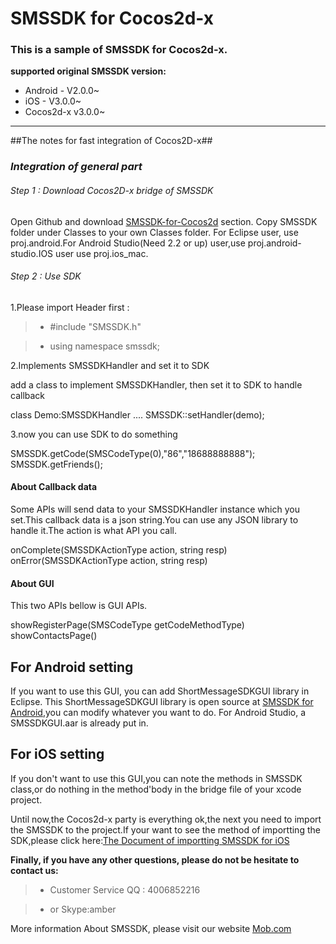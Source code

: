 SMSSDK for Cocos2d-x
===
### This is a sample of SMSSDK for Cocos2d-x.
**supported original SMSSDK version:**

- Android - V2.0.0~
- iOS - V3.0.0~
- Cocos2d-x v3.0.0~

----------------------------------------------------

##The notes for fast integration of Cocos2D-x##

### *Integration of general part*

###### Step 1 : Download Cocos2D-x bridge of SMSSDK

Open Github and download [SMSSDK-for-Cocos2d](https://github.com/MobClub/SMSSDK-for-Cocos2d) section. Copy SMSSDK folder under Classes to your own Classes folder.
For Eclipse user, use proj.android.For Android Studio(Need 2.2 or up) user,use proj.android-studio.IOS user use proj.ios_mac. 

###### Step 2 : Use SDK

1.Please import Header first :

> * #include "SMSSDK.h"

> * using namespace smssdk;



2.Implements SMSSDKHandler and set it to SDK

add a class to implement SMSSDKHandler, then set it to SDK to handle callback

class Demo:SMSSDKHandler
....
SMSSDK::setHandler(demo);

3.now you can use SDK to do something

SMSSDK.getCode(SMSCodeType(0),"86","18688888888");
SMSSDK.getFriends();

#### About Callback data
Some APIs will send data to your SMSSDKHandler instance which you set.This callback data is a json string.You can use  any JSON library to handle it.The action is what API you call.

onComplete(SMSSDKActionType action, string resp)
onError(SMSSDKActionType action, string resp)

#### About GUI

This two APIs bellow is GUI APIs.

showRegisterPage(SMSCodeType getCodeMethodType)
showContactsPage()
## For Android setting
If you want to  use this GUI, you can add ShortMessageSDKGUI library in Eclipse. This ShortMessageSDKGUI library is open source at [SMSSDK for Android](https://github.com/MobClub/SMSSDK-for-Android),you can modify whatever you want to do.
For Android Studio, a SMSSDKGUI.aar is already put in.

## For iOS setting
If you don't want to  use this GUI,you can note the methods in SMSSDK class,or do nothing in the method'body in the bridge file of your xcode project.

Until now,the Cocos2d-x party is everything ok,the next you need to import the SMSSDK to the project.If your want to see the method of importting the SDK,please click here:[The Document of importting SMSSDK for iOS](https://github.com/MobClub/SMSSDK-for-iOS)

**Finally, if you have any other questions, please do not be hesitate to contact us:**

> * Customer Service QQ : 4006852216

> * or Skype:amber

More information About SMSSDK, please visit our website [Mob.com](http://www.mob.com)
